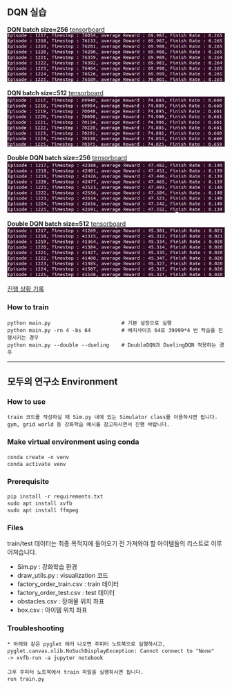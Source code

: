 ## DQN 실습

**DQN batch size=256** [tensorboard](https://tensorboard.dev/experiment/koRE2q49RgqOP4SdIaSBSQ)
![](./img/vanilla_bs256.png)

**DQN batch size=512** [tensorboard](https://tensorboard.dev/experiment/nJW4ouZuRoqnz4LubJvrXA)
![](./img/vanilla_bs512.png)

**Double DQN batch size=256** [tensorboard](https://tensorboard.dev/experiment/gFB9tnNKQ261jYRlGqFkyA)
![](./img/double_bs256.png)

**Double DQN batch size=512** [tensorboard](https://tensorboard.dev/experiment/6HZ4Z7k0SBCl1QOA9X1IbQ)
![](./img/double_bs512.png)

[진행 상황 기록](daily_review.md)

### **How to train**
    python main.py                       # 기본 설정으로 실행
    python main.py -rn 4 -bs 64          # 배치사이즈 64로 39999*4 번 학습을 진행시키는 경우
    python main.py --double --dueling    # DoubleDQN과 DuelingDQN 적용하는 경우

---

## 모두의 연구소 Environment

### **How to use**
    train 코드를 작성하실 때 Sim.py 내에 있는 Simulator class를 이용하시면 됩니다.
    gym, grid world 등 강화학습 예시를 참고하시면서 진행 바랍니다.

### **Make virtual environment using conda**
    
    conda create -n venv
    conda activate venv

### **Prerequisite**
    
    pip install -r requirements.txt
    sudo apt install xvfb
    sudo apt install ffmpeg

### **Files**
train/test 데이터는 최종 목적지에 들어오기 전 가져와야 할 아이템들의 리스트로 이루어져습니다.

- Sim.py : 강화학습 환경
- draw_utils.py : visualization 코드
- factory_order_train.csv : train 데이터
- factory_order_test.csv  : test 데이터
- obstacles.csv : 장애물 위치 좌표
- box.csv : 아이템 위치 좌표


### **Troubleshooting**
    
    * 아래와 같은 pyglet 에러 나오면 주피터 노트북으로 실행하시고,
    pyglet.canvas.xlib.NoSuchDisplayException: Cannot connect to "None"
    -> xvfb-run -a jupyter notebook

    그후 주피터 노트북에서 train 파일을 실행하시면 됩니다.
    run train.py
